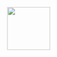 <img src="https://media.giphy.com/media/flbjzmDsElhzKc0ADr/giphy.gif" style="width:100px;height:100px;">
